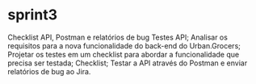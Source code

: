 # sprint3
Checklist API, Postman e relatórios de bug
Testes API;
Analisar os requisitos para a nova funcionalidade do back-end do Urban.Grocers;
Projetar os testes em um checklist para abordar a funcionalidade que precisa ser testada;
Checklist;
Testar a API através do Postman e enviar relatórios de bug ao Jira.
